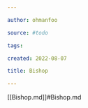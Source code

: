 ```yaml
---

author: ohmanfoo

source: #todo

tags: 

created: 2022-08-07

title: Bishop

---
```

[[Bishop.md]]#Bishop.md